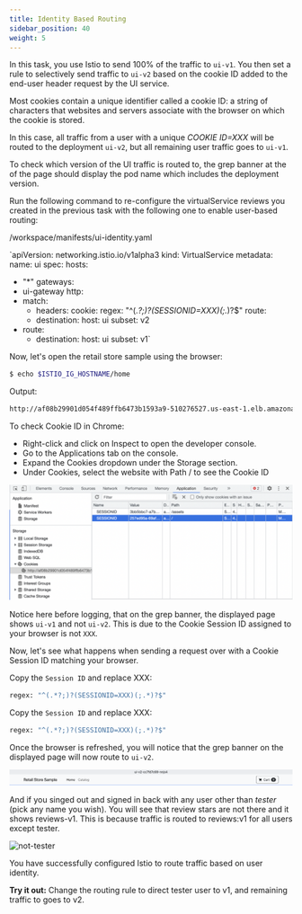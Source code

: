 ```yaml
---
title: Identity Based Routing
sidebar_position: 40
weight: 5
---
```


In this task, you use Istio to send 100% of the traffic to `ui-v1`. You then set a rule to selectively send traffic to `ui-v2` based on the cookie ID added to the end-user header request by the UI service. 

Most cookies contain a unique identifier called a cookie ID: a string of characters that websites and servers associate with the browser on which the cookie is stored.

In this case, all traffic from a user with a unique *COOKIE ID=XXX* will be routed to the deployment `ui-v2`, but all remaining user traffic goes to `ui-v1`.

To check which version of the UI traffic is routed to, the grep banner at the of the page should display the pod name which includes the deployment version.

Run the following command to re-configure the virtualService reviews you created in the previous task with the following one to enable user-based routing:

/workspace/manifests/ui-identity.yaml

`apiVersion: networking.istio.io/v1alpha3
kind: VirtualService
metadata:
  name: ui
spec:
  hosts:
  - "*"
  gateways:
  - ui-gateway
  http:
  - match:
    - headers:
        cookie:
          regex: "^(.*?;)?(SESSIONID=XXX)(;.*)?$"
    route:
    - destination:
        host: ui
        subset: v2
  - route:
    - destination:
        host: ui
        subset: v1`


Now, let's open the retail store sample using the browser:
```bash
$ echo $ISTIO_IG_HOSTNAME/home
```
Output:
```bash
http://af08b29901d054f489ffb6473b1593a9-510276527.us-east-1.elb.amazonaws.com/home
```

To check Cookie ID in Chrome: 

  * Right-click and click on Inspect to open the developer console. 
  * Go to the Applications tab on the console. 
  * Expand the Cookies dropdown under the Storage section. 
  * Under Cookies, select the website with Path / to see the Cookie ID

![cookie-id-browser](../assets/ui-cookie-id-browser.png)


Notice here before logging, that on the grep banner, the displayed page shows `ui-v1` and not `ui-v2`. This is due to the Cookie Session ID assigned to your browser is not `XXX`.

Now, let's see what happens when sending a request over with a Cookie Session ID matching your browser.

Copy the `Session ID` and replace XXX:
```bash
regex: "^(.*?;)?(SESSIONID=XXX)(;.*)?$"
```

Copy the `Session ID` and replace XXX:
```bash
regex: "^(.*?;)?(SESSIONID=XXX)(;.*)?$"
```

Once the browser is refreshed, you will notice that the grep banner on the displayed page will now route to `ui-v2`.

![ui-grep-banner](../assets/ui-grep-banner.png)


And if you singed out and signed in back with any user other than *tester* (pick any name you wish). You will see that review stars are not there and it shows reviews-v1. This is because traffic is routed to reviews:v1 for all users except tester.

![not-tester](../assets/not-tester.png)

You have successfully configured Istio to route traffic based on user identity.

**Try it out:** Change the routing rule to direct tester user to v1, and remaining traffic to goes to v2.


